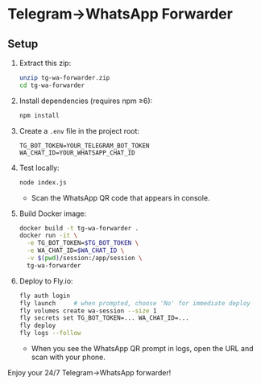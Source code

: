 # Telegram→WhatsApp Forwarder

## Setup

1. Extract this zip:
   ```bash
   unzip tg-wa-forwarder.zip
   cd tg-wa-forwarder
   ```

2. Install dependencies (requires npm ≥6):
   ```bash
   npm install
   ```

3. Create a `.env` file in the project root:
   ```
   TG_BOT_TOKEN=YOUR_TELEGRAM_BOT_TOKEN
   WA_CHAT_ID=YOUR_WHATSAPP_CHAT_ID
   ```

4. Test locally:
   ```bash
   node index.js
   ```
   - Scan the WhatsApp QR code that appears in console.

5. Build Docker image:
   ```bash
   docker build -t tg-wa-forwarder .
   docker run -it \
     -e TG_BOT_TOKEN=$TG_BOT_TOKEN \
     -e WA_CHAT_ID=$WA_CHAT_ID \
     -v $(pwd)/session:/app/session \
     tg-wa-forwarder
   ```

6. Deploy to Fly.io:
   ```bash
   fly auth login
   fly launch     # when prompted, choose 'No' for immediate deploy
   fly volumes create wa-session --size 1
   fly secrets set TG_BOT_TOKEN=... WA_CHAT_ID=...
   fly deploy
   fly logs --follow
   ```
   - When you see the WhatsApp QR prompt in logs, open the URL and scan with your phone.

Enjoy your 24/7 Telegram→WhatsApp forwarder!